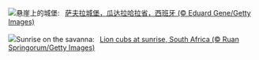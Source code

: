 ![](https://www.bing.com/th?id=OHR.ZafraCastle_ZH-CN8791148758_UHD.jpg&w=1000)悬崖上的城堡:&nbsp;&ensp;[萨夫拉城堡，瓜达拉哈拉省，西班牙 (© Eduard Gene/Getty Images)](https://www.bing.com/th?id=OHR.ZafraCastle_ZH-CN8791148758_UHD.jpg)
<br><br/>
![](https://www.bing.com/th?id=OHR.LionCubs_EN-US4742616367_UHD.jpg&w=1000)Sunrise on the savanna:&nbsp;&ensp;[Lion cubs at sunrise, South Africa (© Ruan Springorum/Getty Images)](https://www.bing.com/th?id=OHR.LionCubs_EN-US4742616367_UHD.jpg)
<br><br/>
